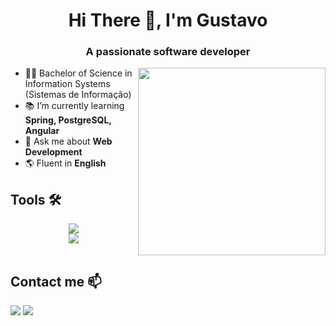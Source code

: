 
<h1 align="center">Hi There 👋, I'm Gustavo</h1>

<h3 align="center">A passionate software developer</h3> <img src="https://64.media.tumblr.com/ebf74887520abe1b1fbed76f463af135/tumblr_pew3zxiCR71rnbw6mo1_1280.gif" width="300" align="right">



- 👨‍🎓  Bachelor of Science in Information Systems (Sistemas de Informação)
- 📚  I’m currently learning **Spring, PostgreSQL, Angular**
- 💬  Ask me about **Web Development**
- 🌎  Fluent in **English**

## Tools 🛠

<div align="center" width="100%">
    <img src="https://skillicons.dev/icons?i=java,spring,python,flask,js,bootstrap,html,css" /><br>
    <img src="https://skillicons.dev/icons?i=mysql,postgres,sqlite,git,linux" /><br>
</div>
<br>

## Contact me 📫
<a href="https://www.linkedin.com/in/gustavo-quirino-saraiva/" target="_blank"><img src="https://img.shields.io/badge/-LinkedIn-%230077B5?style=for-the-badge&logo=linkedin&logoColor=white" target="_blank"></a>
<a href = "mailto:gustavoqsaraiva@gmail.com"><img src="https://img.shields.io/badge/-Gmail-%23333?style=for-the-badge&logo=gmail&logoColor=white" target="_blank"></a>
<!--<a href = "mailto:gustavoqsaraiva@gmail.com"><img src="https://img.shields.io/badge/Gmail-D14836?style=for-the-badge&logo=gmail&logoColor=white" target="_blank"></a>-->
<br>

<!--
GITHUB STATS
<div>
<a href="https://github.com/seu-usuário-aqui">
<img height="180em" src="https://github-readme-stats.vercel.app/api/top-langs/?username=GustavoQS&layout=compact&langs_count=7&theme=dracula"/>
<img height="180em" src="https://github-readme-stats.vercel.app/api?username=GustavoQS&show_icons=true&theme=dracula&include_all_commits=true&count_private=true"/>
</div>

**GustavoQS/GustavoQS** is a ✨ _special_ ✨ repository because its `README.md` (this file) appears on your GitHub profile.

Here are some ideas to get you started:

- 🔭 I’m currently working on ...
- 🌱 I’m currently learning ...
- 👯 I’m looking to collaborate on ...
- 🤔 I’m looking for help with ...
- 💬 Ask me about ...
- 📫 How to reach me: ...
- 😄 Pronouns: ...
- ⚡ Fun fact: ...
-->
